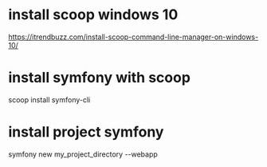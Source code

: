 # install scoop windows 10
https://itrendbuzz.com/install-scoop-command-line-manager-on-windows-10/
# install symfony with scoop
scoop install symfony-cli
# install project symfony
symfony new my_project_directory --webapp
